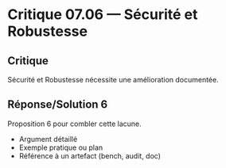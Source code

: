 # Critique 07.06 — Sécurité et Robustesse

## Critique
Sécurité et Robustesse nécessite une amélioration documentée.

## Réponse/Solution 6
Proposition 6 pour combler cette lacune.

- Argument détaillé
- Exemple pratique ou plan
- Référence à un artefact (bench, audit, doc)
